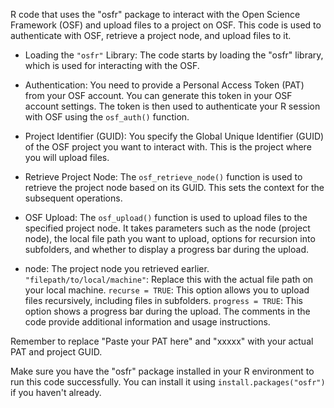 R code that uses the "osfr" package to interact with the Open Science Framework (OSF) and upload files to a project on OSF. This code is used to authenticate with OSF, retrieve a project node, and upload files to it. 

* Loading the `"osfr"` Library: The code starts by loading the "osfr" library, which is used for interacting with the OSF.

* Authentication: You need to provide a Personal Access Token (PAT) from your OSF account. You can generate this token in your OSF account settings. The token is then used to authenticate your R session with OSF using the `osf_auth()` function.

* Project Identifier (GUID): You specify the Global Unique Identifier (GUID) of the OSF project you want to interact with. This is the project where you will upload files.

* Retrieve Project Node: The `osf_retrieve_node()` function is used to retrieve the project node based on its GUID. This sets the context for the subsequent operations.

* OSF Upload: The `osf_upload()` function is used to upload files to the specified project node. It takes parameters such as the node (project node), the local file path you want to upload, options for recursion into subfolders, and whether to display a progress bar during the upload.

* node: The project node you retrieved earlier.
`"filepath/to/local/machine"`: Replace this with the actual file path on your local machine.
`recurse = TRUE`: This option allows you to upload files recursively, including files in subfolders.
`progress = TRUE`: This option shows a progress bar during the upload.
The comments in the code provide additional information and usage instructions.

Remember to replace "Paste your PAT here" and "xxxxx" with your actual PAT and project GUID.

Make sure you have the "osfr" package installed in your R environment to run this code successfully. You can install it using `install.packages("osfr")` if you haven't already.